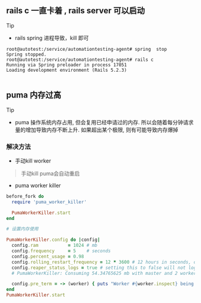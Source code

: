 

## rails c 一直卡着 , rails server 可以启动

> [!TIP]
> - rails spring 进程导致，kill 即可

```
root@autotest:/service/automationtesting-agent# spring  stop
Spring stopped.
root@autotest:/service/automationtesting-agent# rails c
Running via Spring preloader in process 17051
Loading development environment (Rails 5.2.3)


```


## puma 内存过高


> [!TIP]
> - puma 操作系统内存占用, 但会复用已经申请过的内存. 所以会随着每分钟请求量的增加导致内存不断上升. 如果超出某个极限, 则有可能导致内存爆掉


### 解决方法

- 手动kill  worker

> 手动kill puma会自动重启

- puma worker killer


```ruby 
before_fork do
  require 'puma_worker_killer'

  PumaWorkerKiller.start
end

# 设置内存使用

PumaWorkerKiller.config do |config|
  config.ram           = 1024 # mb
  config.frequency     = 5    # seconds
  config.percent_usage = 0.98
  config.rolling_restart_frequency = 12 * 3600 # 12 hours in seconds, or 12.hours if using Rails
  config.reaper_status_logs = true # setting this to false will not log lines like:
  # PumaWorkerKiller: Consuming 54.34765625 mb with master and 2 workers.

  config.pre_term = -> (worker) { puts "Worker #{worker.inspect} being killed" }
end
PumaWorkerKiller.start


```

